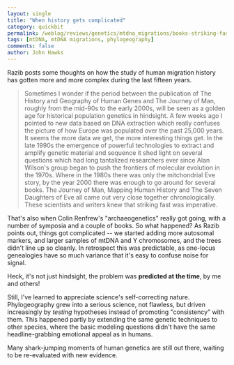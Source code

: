 ```yaml
---
layout: single 
title: "When history gets complicated" 
category: quickbit
permalink: /weblog/reviews/genetics/mtdna_migrations/books-striking-fast-phylogeography-2009.html
tags: [mtDNA, mtDNA migrations, phylogeography] 
comments: false 
author: John Hawks 
---
```


Razib posts some thoughts on how the study of human migration history has gotten more and more complex during the last fifteen years. 

<blockquote>Sometimes I wonder if the period between the publication of The History and Geography of Human Genes and The Journey of Man, roughly from the mid-90s to the early 2000s, will be seen as a golden age for historical population genetics in hindsight. A few weeks ago I pointed to new data based on DNA extraction which really confuses the picture of how Europe was populated over the past 25,000 years. It seems the more data we get, the more interesting things get. In the late 1990s the emergence of powerful technologies to extract and amplify genetic material and sequence it shed light on several questions which had long tantalized researchers ever since Alan Wilson's group began to push the frontiers of molecular evolution in the 1970s. Where in the 1980s there was only the mitchondrial Eve story, by the year 2000 there was enough to go around for several books. The Journey of Man, Mapping Human History and The Seven Daughters of Eve all came out very close together chronologically. These scientists and writers knew that striking fast was imperative.</blockquote>

That's also when Colin Renfrew's "archaeogenetics" really got going, with a number of symposia and a couple of books. So what happened? As Razib points out, things got complicated -- we started adding more autosomal markers, and larger samples of mtDNA and Y chromosomes, and the trees didn't line up so cleanly. In retrospect this was predictable, as one-locus genealogies have so much variance that it's easy to confuse noise for signal. 

Heck, it's not just hindsight, the problem was <b>predicted at the time</b>, by me and others! 

Still, I've learned to appreciate science's self-correcting nature. Phylogeography grew into a serious science, not flawless, but driven increasingly by <i>testing</i> hypotheses instead of promoting "consistency" with them. This happened partly by extending the same genetic techniques to other species, where the basic modeling questions didn't have the same headline-grabbing emotional appeal as in humans. 

Many shark-jumping moments of human genetics are still out there, waiting to be re-evaluated with new evidence. 




